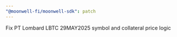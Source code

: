 ```yaml
---
"@moonwell-fi/moonwell-sdk": patch
---
```


Fix PT Lombard LBTC 29MAY2025 symbol and collateral price logic
